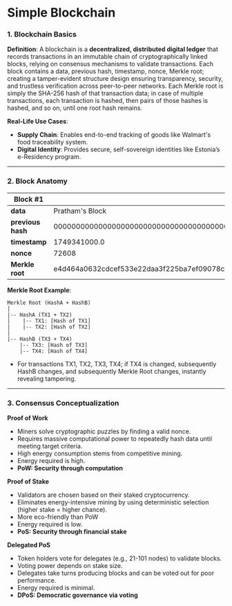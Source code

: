 <!-- Mini Task 1: Build &amp; Explain a Simple Blockchain-->
# Simple Blockchain

### 1. Blockchain Basics

<!-- Define blockchain in your own words (100–150 words) -->
**Definition**:
A blockchain is a **decentralized, distributed digital ledger** that records transactions in an immutable chain of cryptographically linked blocks, relying on consensus mechanisms to validate transactions. Each block contains a data, previous hash, timestamp, nonce, Merkle root; creating a tamper-evident structure design ensuring transparency, security, and trustless verification across peer-to-peer networks.  Each Merkle root is simply the SHA-256 hash of that transaction data; in case of multiple transactions, each transaction is hashed, then pairs of those hashes is hashed, and so on, until one root hash remains.

<!-- List 2 real-life use cases (e.g., supply chain, digital identity) -->
**Real-Life Use Cases**:
- **Supply Chain**: Enables end-to-end tracking of goods like Walmart's food traceability system.
- **Digital Identity**: Provides secure, self-sovereign identities like Estonia’s e-Residency program.

---

### 2. Block Anatomy

<!-- Draw a block showing: data, previous hash, timestamp, nonce, and Merkle root -->
| Block #1            |                                                                     |
|---------------------|---------------------------------------------------------------------|
| **data**           | Pratham's Block |
| **previous hash**  | 0000000000000000000000000000000000000000000000000000000000000000 |
| **timestamp**      | 1749341000.0 |
| **nonce**          | 72608 |
| **Merkle root**    | e4d464a0632cdcef533e22daa3f225ba7ef09078c01828b2b25bf73f519c236c |

<!-- Briefly explain with an example how the Merkle root helps verify data integrity -->
  
**Merkle Root Example**:
```
Merkle Root (HashA + HashB)
│
|-- HashA (TX1 + TX2)
│    |-- TX1: [Hash of TX1]
|    |-- TX2: [Hash of TX2]
│
|-- HashB (TX3 + TX4)
    |-- TX3: [Hash of TX3]
    |-- TX4: [Hash of TX4]
```
- For transactions TX1, TX2, TX3, TX4; if TX4 is changed, subsequently HashB changes, and subsequently Merkle Root changes, instantly revealing tampering.

---

### 3. Consensus Conceptualization

<!-- Explain in brief (4–5 sentences each): -->
<!-- What is Proof of Work and why does it require energy? -->
**Proof of Work**
- Miners solve cryptographic puzzles by finding a valid nonce.
- Requires massive computational power to repeatedly hash data until meeting target criteria.
- High energy consumption stems from competitive mining.
- Energy required is high.
- **PoW: Security through computation**  


<!-- What is Proof of Stake and how does it differ? -->
**Proof of Stake**
- Validators are chosen based on their staked cryptocurrency.
- Eliminates energy-intensive mining by using deterministic selection (higher stake = higher chance).
- More eco-friendly than PoW
- Energy required is low.
- **PoS: Security through financial stake**  

<!-- What is Delegated Proof of Stake and how are validators selected? -->
**Delegated PoS**
- Token holders vote for delegates (e.g., 21-101 nodes) to validate blocks.
- Voting power depends on stake size.
- Delegates take turns producing blocks and can be voted out for poor performance.
- Energy required is minimal.
- **DPoS: Democratic governance via voting**  
